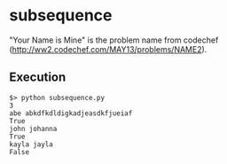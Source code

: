 subsequence
===========

"Your Name is Mine" is the problem name from codechef (http://ww2.codechef.com/MAY13/problems/NAME2).

Execution
---------
    $> python subsequence.py
    3
    abe abkdfkdldigkadjeasdkfjueiaf
    True
    john johanna
    True
    kayla jayla
    False
